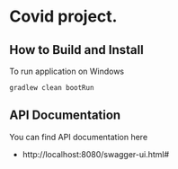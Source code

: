 # Covid project.

## How to Build and Install

To run application on Windows

```
gradlew clean bootRun
```

## API Documentation

You can find API documentation here 
- http://localhost:8080/swagger-ui.html#
 